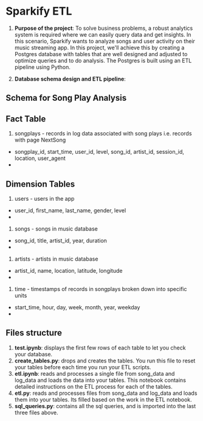 # Sparkify ETL 

1. <b>Purpose of the project</b>: To solve business problems, a robust analytics system is required where we can easily query data and get insights. In this scenario, Sparkify wants to analyze songs and user activity on their music streaming app. In this project, we'll achieve this by creating a Postgres database with tables that are well designed and adjusted to optimize queries and to do analysis. The Postgres is built using an ETL pipeline using Python.

2. <b>Database schema design and ETL pipeline</b>: 


## Schema for Song Play Analysis

## Fact Table

<ol><li>songplays - records in log data associated with song plays i.e. records with page NextSong</li></ol>
   <ul><li>songplay_id, start_time, user_id, level, song_id, artist_id, session_id, location, user_agent<li></ul> 
  

## Dimension Tables

<ol><li>users - users in the app</li></ol>
   <ul><li>user_id, first_name, last_name, gender, level<li></ul> 
<ol><li>songs - songs in music database</li></ol>
   <ul><li>song_id, title, artist_id, year, duration<li></ul> 
<ol><li>artists - artists in music database</li></ol>
   <ul><li>artist_id, name, location, latitude, longitude<li></ul> 
<ol><li>time - timestamps of records in songplays broken down into specific units</li></ol>
   <ul><li>start_time, hour, day, week, month, year, weekday<li></ul> 
    

## Files structure

1. <b>test.ipynb</b>: displays the first few rows of each table to let you check your database.
2. <b>create_tables.py</b>: drops and creates the tables. You run this file to reset your tables before each time you run your ETL scripts.
3. <b>etl.ipynb</b>: reads and processes a single file from song_data and log_data and loads the data into your tables. This notebook contains detailed instructions on the ETL process for each of the tables.
4. <b>etl.py</b>: reads and processes files from song_data and log_data and loads them into your tables. Its filled based on the work in the ETL notebook.
5. <b>sql_queries.py</b>: contains all the sql queries, and is imported into the last three files above.
